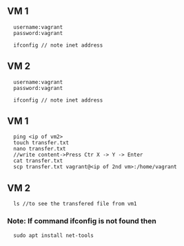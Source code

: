 ## VM 1

      username:vagrant
      password:vagrant

      ifconfig // note inet address

## VM 2

      username:vagrant
      password:vagrant

      ifconfig // note inet address

## VM 1

      ping <ip of vm2>
      touch transfer.txt
      nano transfer.txt
      //write content->Press Ctr X -> Y -> Enter
      cat transfer.txt
      scp transfer.txt vagrant@<ip of 2nd vm>:/home/vagrant

## VM 2

      ls //to see the transfered file from vm1

### Note: If command ifconfig is not found then

      sudo apt install net-tools

